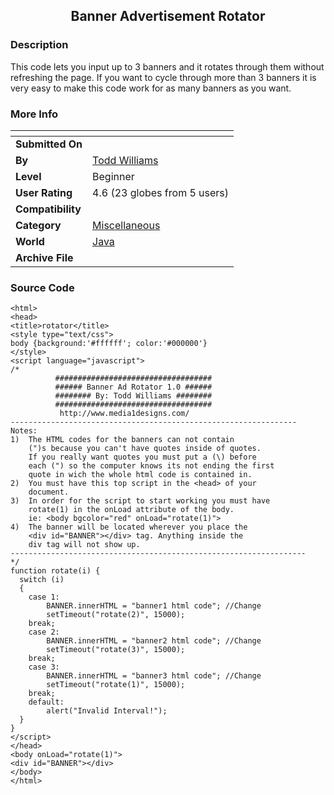 ﻿<div align="center">

## Banner Advertisement Rotator


</div>

### Description

This code lets you input up to 3 banners and it rotates through them without refreshing the page. If you want to cycle through more than 3 banners it is very easy to make this code work for as many banners as you want.
 
### More Info
 


<span>             |<span>
---                |---
**Submitted On**   |
**By**             |[Todd Williams](https://github.com/Planet-Source-Code/PSCIndex/blob/master/ByAuthor/todd-williams.md)
**Level**          |Beginner
**User Rating**    |4.6 (23 globes from 5 users)
**Compatibility**  |
**Category**       |[Miscellaneous](https://github.com/Planet-Source-Code/PSCIndex/blob/master/ByCategory/miscellaneous__2-57.md)
**World**          |[Java](https://github.com/Planet-Source-Code/PSCIndex/blob/master/ByWorld/java.md)
**Archive File**   |[](https://github.com/Planet-Source-Code/todd-williams-banner-advertisement-rotator__2-2241/archive/master.zip)





### Source Code

```
<html>
<head>
<title>rotator</title>
<style type="text/css">
body {background:'#ffffff'; color:'#000000'}
</style>
<script language="javascript">
/*
          ###################################
          ###### Banner Ad Rotator 1.0 ######
          ######## By: Todd Williams ########
          ###################################
		   http://www.media1designs.com/
----------------------------------------------------------------
Notes:
1)	The HTML codes for the banners can not contain
	(")s because you can't have quotes inside of quotes.
	If you really want quotes you must put a (\) before
	each (") so the computer knows its not ending the first
	quote in wich the whole html code is contained in.
2)	You must have this top script in the <head> of your
	document.
3)	In order for the script to start working you must have
	rotate(1) in the onLoad attribute of the body.
	ie: <body bgcolor="red" onLoad="rotate(1)">
4)	The banner will be located wherever you place the
	<div id="BANNER"></div> tag. Anything inside the
	div tag will not show up.
------------------------------------------------------------------
*/
function rotate(i) {
  switch (i)
  {
	case 1:
		BANNER.innerHTML = "banner1 html code"; //Change
		setTimeout("rotate(2)", 15000);
	break;
	case 2:
		BANNER.innerHTML = "banner2 html code"; //Change
		setTimeout("rotate(3)", 15000);
	break;
	case 3:
		BANNER.innerHTML = "banner3 html code"; //Change
		setTimeout("rotate(1)", 15000);
	break;
	default:
		alert("Invalid Interval!");
  }
}
</script>
</head>
<body onLoad="rotate(1)">
<div id="BANNER"></div>
</body>
</html>
```

